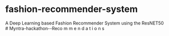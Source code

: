 # fashion-recommender-system
A Deep Learning based Fashion Recommender System using the ResNET50
#   M y n t r a - h a c k a t h o n - - R e c o m m e n d a t i o n s 
 
 
